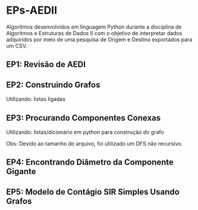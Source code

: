 # EPs-AEDII
 Algoritmos desenvolvidos em linguagem Python durante a disciplina de Algoritmos e Estruturas de Dados II
 com o objetivo de interpretar dados adquiridos por meio de uma pesquisa de Origem e Destino exportados para um CSV.
 
 ## EP1: Revisão de AEDI
 
 ## EP2: Construindo Grafos
 Utilizando: listas ligadas
 
 ## EP3: Procurando Componentes Conexas
 Utilizando: listas/dicionário em python para construção do grafo
 
 Obs: Devido ao tamanho do arquivo, foi utilizado um DFS não recursivo.
 
 ## EP4: Encontrando Diâmetro da Componente Gigante
 
 ## EP5: Modelo de Contágio SIR Simples Usando Grafos

